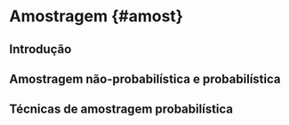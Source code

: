 # Amostragem {#amost}

## Introdução

## Amostragem não-probabilística e probabilística

## Técnicas de amostragem probabilística
